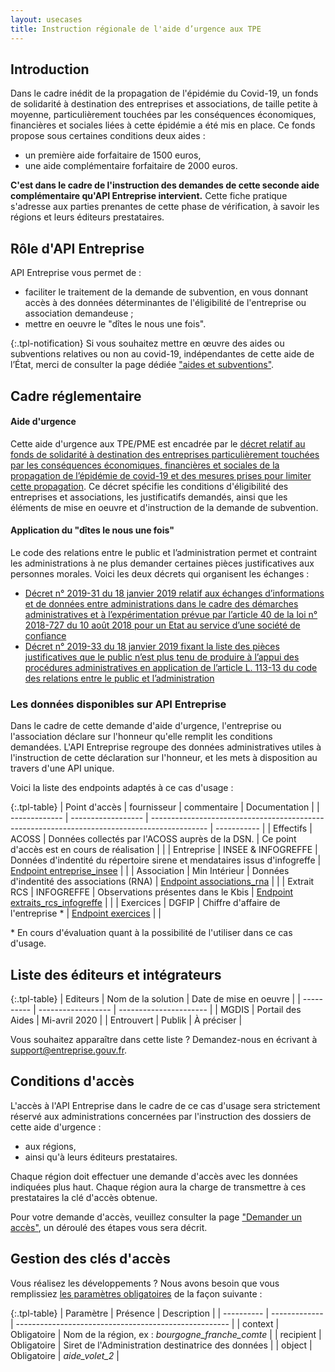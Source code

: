 ```yaml
---
layout: usecases
title: Instruction régionale de l'aide d’urgence aux TPE 
---
```


## Introduction

Dans le cadre inédit de la propagation de l'épidémie du Covid-19, un fonds de solidarité à destination des entreprises et associations, de taille petite à moyenne, particulièrement touchées par les conséquences économiques, financières et sociales liées à cette épidémie a été mis en place.
Ce fonds propose sous certaines conditions deux aides : 
- un première aide forfaitaire de 1500 euros,  
- une aide complémentaire forfaitaire de 2000 euros.

**C'est dans le cadre de l'instruction des demandes de cette seconde aide complémentaire qu'API Entreprise intervient.**
Cette fiche pratique s'adresse aux parties prenantes de cette phase de vérification, à savoir les régions et leurs éditeurs prestataires.

## Rôle d'API Entreprise 

API Entreprise vous permet de : 
- faciliter le traitement de la demande de subvention, en vous donnant accès à des données déterminantes de l'éligibilité de l'entreprise ou association demandeuse ;
- mettre en oeuvre le "dîtes le nous une fois".

{:.tpl-notification}
Si vous souhaitez mettre en œuvre des aides ou subventions relatives ou non au covid-19, indépendantes de cette aide de l’État, merci de consulter la page dédiée ["aides et subventions"](../_use_cases/aides_publiques.md).

## Cadre réglementaire

#### Aide d'urgence
Cette aide d'urgence aux TPE/PME est encadrée par le [décret relatif au fonds de solidarité à destination des entreprises particulièrement touchées par les conséquences économiques, financières et sociales de la propagation de l’épidémie de covid-19 et des mesures prises pour limiter cette propagation](https://www.legifrance.gouv.fr/eli/decret/2020/3/30/2020-371/jo/texte). Ce décret spécifie les conditions d'éligibilité des entreprises et associations, les justificatifs demandés, ainsi que les éléments de mise en oeuvre et d'instruction de la demande de subvention.

#### Application du "dîtes le nous une fois"
Le code des relations entre le public et l’administration permet et contraint les administrations à ne plus demander certaines pièces justificatives aux personnes morales.
Voici les deux décrets qui organisent les échanges :
- [Décret n° 2019-31 du 18 janvier 2019 relatif aux échanges d’informations et de données entre administrations dans le cadre des démarches administratives et à l’expérimentation prévue par l’article 40 de la loi n° 2018-727 du 10 août 2018 pour un Etat au service d’une société de confiance](https://www.legifrance.gouv.fr/affichTexte.do?cidTexte=JORFTEXT000038029589&categorieLien=id)
- [Décret n° 2019-33 du 18 janvier 2019 fixant la liste des pièces justificatives que le public n’est plus tenu de produire à l’appui des procédures administratives en application de l’article L. 113-13 du code des relations entre le public et l’administration](https://www.legifrance.gouv.fr/affichTexte.do?cidTexte=JORFTEXT000038029642&categorieLien=id)

### Les données disponibles sur API Entreprise

Dans le cadre de cette demande d'aide d'urgence, l'entreprise ou l'association déclare sur l'honneur qu'elle remplit les conditions demandées.
L'API Entreprise regroupe des données administratives utiles à l'instruction de cette déclaration sur l'honneur, et les mets à disposition au travers d'une API unique. 

Voici la liste des endpoints adaptés à ce cas d'usage : 

{:.tpl-table}
| Point d'accès | fournisseur        | commentaire                                                                                  | Documentation |
| ------------- | ------------------ | -------------------------------------------------------------------------------------------- | ----------- |
| Effectifs     | ACOSS              | Données collectés par l'ACOSS auprès de la DSN.      | Ce point d'accès est en cours de réalisation        |          |
| Entreprise    | INSEE & INFOGREFFE | Données d'indentité du répertoire sirene et mendataires issus d'infogreffe  | [Endpoint entreprise_insee](https://doc.entreprise.api.gouv.fr/?json#entreprises)      |                              |
| Association   | Min Intérieur      | Données d'indentité des associations (RNA) | [Endpoint associations_rna](https://doc.entreprise.api.gouv.fr/?json#associations-rna)      |                                                             |
| Extrait RCS   | INFOGREFFE         | Observations présentes dans le Kbis                                                                 | [Endpoint extraits_rcs_infogreffe](https://doc.entreprise.api.gouv.fr/?json#infogreffe-extrait-rcs)      |         |
| Exercices | DGFIP         | Chiffre d'affaire de l'entreprise &#42;                                                              | [Endpoint exercices](https://doc.entreprise.api.gouv.fr/?json#exercices)      |         |

&#42; En cours d'évaluation quant à la possibilité de l'utiliser dans ce cas d'usage.

## Liste des éditeurs et intégrateurs

{:.tpl-table}
| Editeurs   | Nom de la solution | Date de mise en oeuvre |
| ---------- | ------------------ | ---------------------- |
| MGDIS      | Portail des Aides  | Mi-avril 2020          |
| Entrouvert | Publik             | À préciser             |

Vous souhaitez apparaître dans cette liste ? Demandez-nous en écrivant à [support@entreprise.gouv.fr](support@entreprise.gouv.fr).

## Conditions d'accès

L'accès à l'API Entreprise dans le cadre de ce cas d'usage sera strictement réservé aux administrations concernées par l'instruction des dossiers de cette aide d'urgence :
- aux régions, 
- ainsi qu'à leurs éditeurs prestataires.

Chaque région doit effectuer une demande d'accès avec les données indiquées plus haut. Chaque région aura la charge de transmettre à ces prestataires la clé d'accès obtenue. 

Pour votre demande d'accès, veuillez consulter la page ["Demander un accès"](../pages/demander_un_acces.md), un déroulé des étapes vous sera décrit.

## Gestion des clés d'accès

Vous réalisez les développements ?
Nous avons besoin que vous remplissiez [les paramètres obligatoires](https://doc.entreprise.api.gouv.fr/?json#param-tres-obligatoires) de la façon suivante : 

{:.tpl-table}
| Paramètre   | Présence      | Description                                           |
| ----------  | ------------- | ----------------------------------------------------- |
| context     | Obligatoire   | Nom de la région, ex : *bourgogne_franche_comte*         |
| recipient   | Obligatoire   | Siret de l'Administration destinatrice des données    |
| object      | Obligatoire   | *aide_volet_2*                                          |
